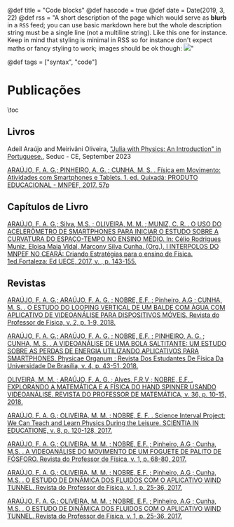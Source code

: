 @def title = "Code blocks"
@def hascode = true
@def date = Date(2019, 3, 22)
@def rss = "A short description of the page which would serve as **blurb** in a `RSS` feed; you can use basic markdown here but the whole description string must be a single line (not a multiline string). Like this one for instance. Keep in mind that styling is minimal in RSS so for instance don't expect maths or fancy styling to work; images should be ok though: ![](https://upload.wikimedia.org/wikipedia/en/3/32/Rick_and_Morty_opening_credits.jpeg)"

@def tags = ["syntax", "code"]

# Publicações

\toc

## Livros

Adeil Araújo and Meirivâni Oliveira, ["Julia with Physics: An Introduction" in Portuguese.](https://www.seduc.ce.gov.br/wp-content/uploads/sites/37/2023/09/Ebook-02-Julia-com-Fisica.pdf), Seduc - CE, September 2023

[ARAÚJO, F. A. G.; PINHEIRO, A. G. ; CUNHA, M. S. . Física em Movimento: Atividades com Smartphones e Tablets. 1. ed. Quixadá: PRODUTO EDUCACIONAL - MNPEF, 2017. 57p ](https://www.researchgate.net/publication/325370876_Fisica_em_Movimento_Atividades_com_Smartphones_e_Tablets)

## Capítulos de Livro

[ARAÚJO, F. A. G.; Silva, M.S. ; OLIVEIRA, M. M. ; MUNIZ, C. R. . O USO DO ACELERÔMETRO DE SMARTPHONES PARA INICIAR O ESTUDO SOBRE A CURVATURA DO ESPAÇO-TEMPO NO ENSINO MÉDIO. In: Célio Rodrigues Muniz, Eloisa Maia VIdal, Marcony Silva Cunha. (Org.). I INTERPOLOS DO MNPEF NO CEARÁ: Criando Estratégias para o ensino de Física. 1ed.Fortaleza: Ed UECE, 2017, v. , p. 143-155.](https://drive.google.com/file/d/11mVL6mMc6Lt4f5mIxMx2ojBqvosak8kb/view?usp=sharing)

## Revistas

[ARAÚJO, F. A. G.; ARAÚJO, F. A. G. ; NOBRE, E.F. ; Pinheiro, A.G ; CUNHA, M. S. . O ESTUDO DO LOOPING VERTICAL DE UM BALDE COM ÁGUA COM APLICATIVO DE VIDEOANÁLISE PARA DISPOSITIVOS MÓVEIS. Revista do Professor de Física, v. 2, p. 1-9, 2018.](https://periodicos.unb.br/index.php/rpf/article/view/11893)


[ARAÚJO, F. A. G.; ARAÚJO, F. A. G. ; NOBRE, E.F. ; PINHEIRO, A. G. ; CUNHA, M. S. . A VIDEOANÁLISE DE UMA BOLA SALTITANTE: UM ESTUDO SOBRE AS PERDAS DE ENERGIA UTILIZANDO APLICATIVOS PARA SMARTPHONES. Physicae Organum : Revista Dos Estudantes De Física Da Universidade De Brasília, v. 4, p. 43-51, 2018.](https://www.researchgate.net/publication/327226249_A_VIDEOANALISE_DE_UMA_BOLA_SALTITANTE_UM_ESTUDO_SOBRE_AS_PERDAS_DE_ENERGIA_UTILIZANDO_APLICATIVOS_PARA_SMARTPHONES)

[ OLIVEIRA, M. M. ; ARAÚJO, F. A. G. ; Alves, F.R.V ; NOBRE, E.F. . EXPLORANDO A MATEMÁTICA E A FÍSICA DO HAND SPINNER USANDO VIDEOANÁLISE. REVISTA DO PROFESSOR DE MATEMÁTICA, v. 36, p. 10-15, 2018.](https://www.researchgate.net/publication/328491662_EXPLORANDO_A_MATEMATICA_E_A_FISICA_DO_HAND_SPINNER_USANDO_VIDEOANALISE)

[ARAÚJO, F. A. G.; OLIVEIRA, M. M. ; NOBRE, E. F. . Science Interval Project: We Can Teach and Learn Physics During the Leisure. SCIENTIA IN EDUCATIONE, v. 8, p. 120-128, 2017.](https://ojs.cuni.cz/scied/article/view/736)

[ARAÚJO, F. A. G.; OLIVEIRA, M. M. ; NOBRE, E.F. ; Pinheiro, A.G ; Cunha, M.S. . A VIDEOANÁLISE DO MOVIMENTO DE UM FOGUETE DE PALITO DE FÓSFORO. Revista do Professor de Física, v. 1, p. 68-80, 2017.](https://periodicos.unb.br/index.php/rpf/article/view/7073)

[ARAÚJO, F. A. G.; OLIVEIRA, M. M. ; NOBRE, E.F. ; Pinheiro, A.G ; Cunha, M.S. . O ESTUDO DE DINÂMICA DOS FLUIDOS COM O APLICATIVO WIND TUNNEL. Revista do Professor de Física, v. 1, p. 25-36, 2017.](https://periodicos.unb.br/index.php/rpf/article/view/7070)

[ARAÚJO, F. A. G.; OLIVEIRA, M. M. ; NOBRE, E.F. ; Pinheiro, A.G ; Cunha, M.S. . O ESTUDO DE DINÂMICA DOS FLUIDOS COM O APLICATIVO WIND TUNNEL. Revista do Professor de Física, v. 1, p. 25-36, 2017.](https://periodicos.unb.br/index.php/rpf/article/view/7070)